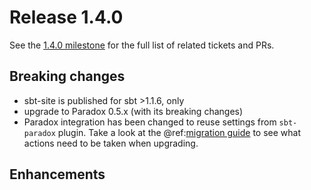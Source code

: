 # Release 1.4.0

See the [1.4.0 milestone](https://github.com/sbt/sbt-site/milestone/8?closed=1) for the full list of related tickets and PRs.

## Breaking changes

* sbt-site is published for sbt >1.1.6, only
* upgrade to Paradox 0.5.x (with its breaking changes)
* Paradox integration has been changed to reuse settings from `sbt-paradox` plugin. Take a look at the @ref:[migration guide](../migration-guide.md) to see what actions need to be taken when upgrading.

## Enhancements
